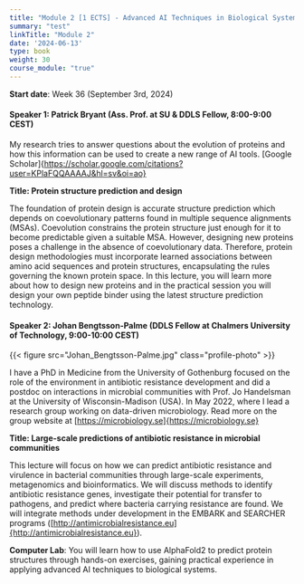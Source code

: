 ```yaml
---
title: "Module 2 [1 ECTS] - Advanced AI Techniques in Biological Systems"
summary: "test"
linkTitle: "Module 2"
date: '2024-06-13'
type: book
weight: 30
course_module: "true"
---
```

<style>
  .profile-photo {
    width: 150px; /* Adjust the width as needed */
    height: auto; /* This keeps the aspect ratio of the image */
    display: block;
    margin-left: auto;
    margin-right: auto;
  }
</style>

**Start date**: Week 36 (September 3rd, 2024)

<!-- has been updated -->
#### Speaker 1: Patrick Bryant (Ass. Prof. at SU & DDLS Fellow, 8:00-9:00 CEST)

My research tries to answer questions about the evolution of proteins and how this information can be used to create a new range of AI tools. [Google Scholar]{https://scholar.google.com/citations?user=KPlaFQQAAAAJ&hl=sv&oi=ao}

**Title: Protein structure prediction and design**

The foundation of protein design is accurate structure prediction which depends on coevolutionary patterns found in multiple sequence alignments (MSAs). Coevolution constrains the protein structure just enough for it to become predictable given a suitable MSA. However, designing new proteins poses a challenge in the absence of coevolutionary data. Therefore, protein design methodologies must incorporate learned associations between amino acid sequences and protein structures, encapsulating the rules governing the known protein space. In this lecture, you will learn more about how to design new proteins and in the practical session you will design your own peptide binder using the latest structure prediction technology.

<!-- has been updated -->
#### Speaker 2: Johan Bengtsson-Palme (DDLS Fellow at Chalmers University of Technology, 9:00-10:00 CEST)

{{< figure src="Johan_Bengtsson-Palme.jpg" class="profile-photo"  >}}

I have a PhD in Medicine from the University of Gothenburg focused on the role of the environment in antibiotic resistance development and did a postdoc on interactions in microbial communities with Prof. Jo Handelsman at the University of Wisconsin-Madison (USA). In May 2022, where I lead a research group working on data-driven microbiology. Read more on the group website at [https://microbiology.se]{https://microbiology.se}

**Title: Large-scale predictions of antibiotic resistance in microbial communities**

This lecture will focus on how we can predict antibiotic resistance and virulence in bacterial communities through large-scale experiments, metagenomics and bioinformatics. We will discuss methods to identify antibiotic resistance genes, investigate their potential for transfer to pathogens, and predict where bacteria carrying resistance are found. We will integrate methods under development in the EMBARK and SEARCHER programs ([http://antimicrobialresistance.eu]{http://antimicrobialresistance.eu}).

<!-- needs to be updated -->
**Computer Lab**: You will learn how to use AlphaFold2 to predict protein structures through hands-on exercises, gaining practical experience in applying advanced AI techniques to biological systems.